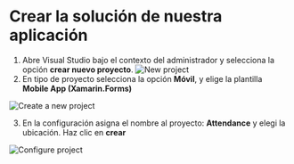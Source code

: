 # Crear la solución de nuestra aplicación
1. Abre Visual Studio bajo el contexto del administrador y selecciona la opción **crear nuevo proyecto**.
![New project](https://user-images.githubusercontent.com/45072377/144282038-edfea4a5-5b09-487a-baf2-8411019ae9d8.png)
2. En tipo de proyecto selecciona la opción **Móvil**, y elige la plantilla **Mobile App (Xamarin.Forms)**

![Create a new project](https://user-images.githubusercontent.com/45072377/144282569-b1a7ba70-52dc-4fef-85ae-4f5f59d90d7f.png)

3. En la configuración asigna el nombre al proyecto: **Attendance** y elegi la ubicación. Haz clic en **crear**

![Configure project](https://user-images.githubusercontent.com/45072377/144283646-28d0487f-5d98-4961-bdb3-a66cdaa13244.png)


